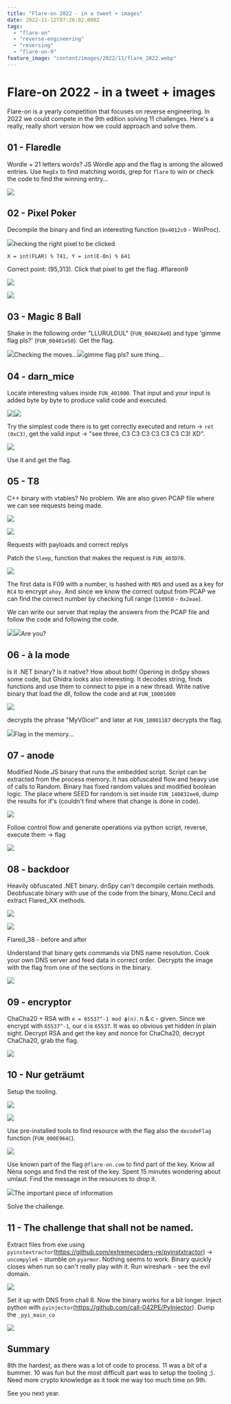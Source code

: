 ```yaml
---
title: "Flare-on 2022 - in a tweet + images"
date: 2022-11-12T07:26:02.000Z
tags:
  - "flare-on"
  - "reverse-engineering"
  - "reversing"
  - "flare-on-9"
feature_image: "content/images/2022/11/flare_2022.webp"
---
```


# Flare-on 2022 - in a tweet + images

Flare-on is a yearly competition that focuses on reverse engineering. In 2022 we could compete in the 9th edition solving 11 challenges. Here's a really, really short version how we could approach and solve them.

## 01 - Flaredle

Wordle + 21 letters words? JS Wordle app and the flag is among the allowed entries.
Use `RegEx` to find matching words, grep for `flare` to win or check the code to find the winning entry...

![](content/images/2022/11/solutions.png)

## 02 - Pixel Poker

Decompile the binary and find an interesting function (`0x4012c0` \- WinProc).

![](content/images/2022/11/code.png)hecking the right pixel to be clicked

`X = int(FLAR) % 741, Y = int(E-On) % 641`

Correct point: (95,313). Click that pixel to get the flag. #flareon9

![](content/images/2022/11/pixel_poker-1.webp)

![](content/images/2022/11/solution-2.webp)

## 03 - Magic 8 Ball

Shake in the following order "LLURULDUL" (`FUN_004024e0`) and type 'gimme flag pls?' (`FUN_00401e50`). Get the flag.

![](content/images/2022/11/moves_proc.png)Checking the moves...![](content/images/2022/11/gimme_flag_pls.png)gimme flag pls? sure thing...

## 04 - darn_mice

Locate interesting values inside `FUN_401000`. That input and your input is added byte by byte to produce valid code and executed.

![](content/images/2022/11/interesting_data.png)![](content/images/2022/11/exec.png)


Try the simplest code there is to get correctly executed and return -> `ret (0xC3)`,
get the valid input -> "see three, C3 C3 C3 C3 C3 C3 C3! XD".

![](content/images/2022/11/solution-1.webp)

Use it and get the flag.

## 05 - T8

C++ binary with vtables? No problem. We are also given PCAP file where we can see requests being made.

![](content/images/2022/11/stream_1.webp)

![](content/images/2022/11/stream_2.png)

Requests with payloads and correct replys

Patch the `Sleep`, function that makes the request is `FUN_403D70`.

![](content/images/2022/11/requests.png)

The first data is F09 with a number, is hashed with `MD5` and used as a key for `RC4` to encrypt `ahoy`. And since we know the correct output from PCAP we can find the correct number by checking full range (`110950` \- `0x2eae`).

We can write our server that replay the answers from the PCAP file and follow the code and following the code.

![](content/images/2022/11/flag-2.png)![](content/images/2022/11/image-3.webp)Are you?

## 06 - à la mode

Is it .NET binary? Is it native? How about both! Opening in dnSpy shows some code, but Ghidra looks also interesting. It decodes string, finds functions and use them to connect to pipe in a new thread.
Write native binary that load the dll, follow the code and at `FUN_10001000`

![](content/images/2022/11/interesting_function.png)

decrypts the phrase "MyV0ice!" and later at `FUN_10001187` decrypts the flag.

![](content/images/2022/11/solution-4.png)Flag in the memory...

## 07 - anode

Modified Node.JS binary that runs the embedded script. Script can be extracted from the process memory.
It has obfuscated flow and heavy use of calls to Random. Binary has fixed random values and modified boolean logic. The place where
SEED for random is set inside `FUN_140832ee0`, dump the results for if's (couldn't find where that change is done in code).

![](content/images/2022/11/fixed_seed.png)


Follow control flow and generate operations via python script, reverse, execute them -> flag

![](content/images/2022/11/flag.png)

## 08 - backdoor

Heavily obfuscated .NET binary. dnSpy can't decompile certain methods.
Deobfuscate binary with use of the code from the binary, Mono.Cecil and extract Flared_XX methods.

![](content/images/2022/11/before_flared38-1.png)

![](content/images/2022/11/after_flared38.webp)

Flared_38 - before and after


Understand that binary gets commands via DNS name resolution. Cook your own DNS server and feed data in correct order. Decrypts the image with the flag from one of the sections in the binary.

![](content/images/2022/11/solution-3.webp)

## 09 - encryptor

ChaCha20 + RSA with `e = 65537^-1 mod ϕ(n)`. n & c - given. Since we encrypt with `65537^-1`, our `d` is `65537`. It was so obvious yet hidden in plain sight.
Decrypt RSA and get the key and nonce for ChaCha20, decrypt ChaCha20, grab the flag.

![](content/images/2022/11/flag-1.png)

## 10 - Nur geträumt

Setup the tooling.

![](content/images/2022/11/Mini-vMac-1.png)

![](content/images/2022/11/editor.png)

Use pre-installed tools to find resource with the flag also the `decodeFlag` function (`FUN_000E964C`).

![](content/images/2022/11/decodeFlag.png)


Use known part of the flag `@flare-on.com` to find part of the key.
Know all Nena songs and find the rest of the key. Spent 15 minutes wondering about umlaut. Find the message in the resources to drop it.

![](content/images/2022/11/image.png)The important piece of information

Solve the challenge.

## 11 - The challenge that shall not be named.

Extract files from exe using `pyinstextractor`(<https://github.com/extremecoders-re/pyinstxtractor>) -> `uncompyle6` \- stumble on `pyarmor`. Nothing seems to work.
Binary quickly closes when run so can't really play with it. Run wireshark - see the evil domain.

![](content/images/2022/11/image-1.png)


Set it up with DNS from chall 8. Now the binary works for a bit longer. Inject python with `pyinjector`(<https://github.com/call-042PE/PyInjector>). Dump the `_pyi_main_co`

![](content/images/2022/11/image-2.webp)

## Summary

8th the hardest, as there was a lot of code to process. 11 was a bit of a bummer. 10 was fun but the most difficult part was to setup the tooling ;). Need more crypto knowledge as it took me way too much time on 9th.

See you next year.
